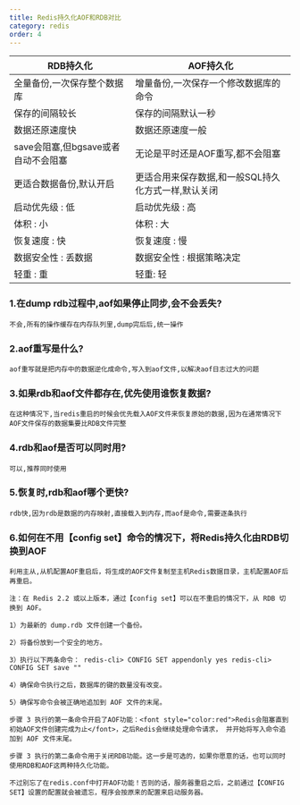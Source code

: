 ```yaml
---
title: Redis持久化AOF和RDB对比
category: redis
order: 4
---
```


| RDB持久化                           | AOF持久化                                           |
| ----------------------------------- | --------------------------------------------------- |
| 全量备份,一次保存整个数据库         | 增量备份,一次保存一个修改数据库的命令               |
| 保存的间隔较长                      | 保存的间隔默认一秒                                  |
| 数据还原速度快                      | 数据还原速度一般                                    |
| save会阻塞,但bgsave或者自动不会阻塞 | 无论是平时还是AOF重写,都不会阻塞                    |
| 更适合数据备份,默认开启             | 更适合用来保存数据,和一般SQL持久化方式一样,默认关闭 |
| 启动优先级 : 低                     | 启动优先级 : 高                                     |
| 体积 : 小                           | 体积 : 大                                           |
| 恢复速度 : 快                       | 恢复速度 : 慢                                       |
| 数据安全性 : 丢数据                 | 数据安全性 : 根据策略决定                           |
| 轻重 : 重                           | 轻重: 轻                                            |

### 1.在dump rdb过程中,aof如果停止同步,会不会丢失? 

```
不会,所有的操作缓存在内存队列里,dump完后后,统一操作
```



### 2.aof重写是什么?

```
aof重写就是把内存中的数据逆化成命令,写入到aof文件,以解决aof日志过大的问题
```



### 3.如果rdb和aof文件都存在,优先使用谁恢复数据?

```
在这种情况下,当redis重启的时候会优先载入AOF文件来恢复原始的数据,因为在通常情况下AOF文件保存的数据集要比RDB文件完整
```



### 4.rdb和aof是否可以同时用?

```
可以,推荐同时使用
```



### 5.恢复时,rdb和aof哪个更快?

```
rdb快,因为rdb是数据的内存映射,直接载入到内存,而aof是命令,需要逐条执行
```



### 6.如何在不用【config set】命令的情况下，将Redis持久化由RDB切换到AOF

```
利用主从,从机配置AOF重启后，将生成的AOF文件复制至主机Redis数据目录，主机配置AOF后再重启。

注：在 Redis 2.2 或以上版本，通过【config set】可以在不重启的情况下，从 RDB 切换到 AOF。

1）为最新的 dump.rdb 文件创建一个备份。

2）将备份放到一个安全的地方。

3）执行以下两条命令： redis-cli> CONFIG SET appendonly yes redis-cli> CONFIG SET save ""

4）确保命令执行之后，数据库的键的数量没有改变。

5）确保写命令会被正确地追加到 AOF 文件的末尾。

步骤 3 执行的第一条命令开启了AOF功能：<font style="color:red">Redis会阻塞直到初始AOF文件创建完成为止</font>，之后Redis会继续处理命令请求， 并开始将写入命令追加到 AOF 文件末尾。

步骤 3 执行的第二条命令用于关闭RDB功能。这一步是可选的，如果你愿意的话，也可以同时使用RDB和AOF这两种持久化功能。

不过别忘了在redis.conf中打开AOF功能！否则的话，服务器重启之后，之前通过【CONFIG SET】设置的配置就会被遗忘，程序会按原来的配置来启动服务器。
```

